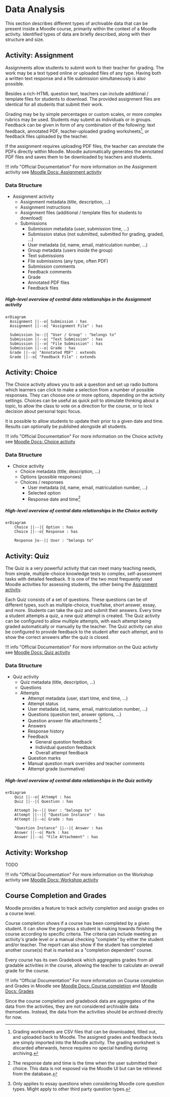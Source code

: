 # Data Analysis

This section describes different types of archivable data that can be present inside a Moodle course, primarily within
the context of a Moodle activity. Identified types of data are briefly described, along with their structure and size.


## Activity: Assignment

Assignments allow students to submit work to their teacher for grading. The work may be a text typed online or uploaded
files of any type. Having both a written text response and a file submission simultaneously is also possible.

Besides a rich-HTML question text, teachers can include additional / template files for students to download. The
provided assignment files are identical for all students that submit their work.

Grading may be by simple percentages or custom scales, or more complex rubrics may be used. Students may submit as
individuals or in groups. Feedback can be given in form of any combination of the following: text feedback,
annotated PDF, teacher-uploaded grading worksheets[^1], or feedback files uploaded by the teacher.

If the assignment requires uploading PDF files, the teacher can annotate the PDFs directly within Moodle. Moodle
automatically generates the annotated PDF files and saves them to be downloaded by teachers and students.

!!! info "Official Documentation"
    For more information on the Assignment activity see
    [Moodle Docs: Assignment activity](https://docs.moodle.org/en/Assignment_activity)

[^1]: Grading worksheets are CSV files that can be downloaded, filled out, and uploaded back to Moodle. The assigned
grades and feedback texts are simply imported into the Moodle activity. The grading worksheet is discarded afterwards,
hence requires no special handling during archiving.

### Data Structure

- Assignment activity
    - Assignment metadata (title, description, ...)
    - Assignment instructions
    - Assignment files (additional / template files for students to download)
    - Submissions
        - Submission metadata (user, submission time, ...)
        - Submission status (not submitted, submitted for grading, graded, ...)
        - User metadata (id, name, email, matriculation number, ...)
        - Group metadata (users inside the group)
        - Text submissions
        - File submissions (any type, often PDF)
        - Submission comments
        - Feedback comments
        - Grade
        - Annotated PDF files
        - Feedback files

##### High-level overview of central data relationships in the Assignment activity

```mermaid
erDiagram
  Assignment ||--o{ Submission : has
  Assignment ||--o{ "Assignment File" : has
        
  Submission }o--|{ "User / Group" : "belongs to"
  Submission ||--o| "Text Submission" : has
  Submission ||--o{ "File Submission" : has
  Submission ||--o| Grade : has
  Grade ||--o| "Annotated PDF" : extends
  Grade ||--o{ "Feedback File" : extends
```


## Activity: Choice

The Choice activity allows you to ask a question and set up radio buttons which learners can click to make a selection
from a number of possible responses. They can choose one or more options, depending on the activity settings. Choices
can be useful as quick poll to stimulate thinking about a topic, to allow the class to vote on a direction
for the course, or to lock decision about personal topic focus.

It is possible to allow students to update their prior to a given date and time. Results can optionally be published
alongside all students. 

!!! info "Official Documentation"
    For more information on the Choice activity see
    [Moodle Docs: Choice activity](https://docs.moodle.org/en/Choice_activity)

### Data Structure

- Choice activity 
    - Choice metadata (title, description, ...)
    - Options (possible responses)
    - Choices / responses
        - User metadata (id, name, email, matriculation number, ...)
        - Selected option
        - Response date and time[^3]

[^3]: The response date and time is the time when the user submitted their choice. This data is not exposed via the
Moodle UI but can be retrieved from the database.



##### High-level overview of central data relationships in the Choice activity

```mermaid
erDiagram
    Choice ||--|{ Option : has
    Choice ||--o{ Response : has
  
    Response }o--|| User : "belongs to"
```


## Activity: Quiz

The Quiz is a very powerful activity that can meet many teaching needs, from simple, multiple-choice knowledge tests to
complex, self-assessment tasks with detailed feedback. It is one of the two most frequently used Moodle activities for
assessing students, the other being the [Assignment activity](#activity-assignment).

Each Quiz consists of a set of questions. These questions can be of different types, such as multiple-choice, true/false,
short answer, essay, and more. Students can take the quiz and submit their answers. Every time a student attempts a quiz,
a new quiz attempt is created. The Quiz activity can be configured to allow multiple attempts, with each attempt being
graded automatically or manually by the teacher. The Quiz activity can also be configured to provide feedback to the
student after each attempt, and to show the correct answers after the quiz is closed.

!!! info "Official Documentation"
    For more information on the Quiz activity see
    [Moodle Docs: Quiz activity](https://docs.moodle.org/en/Quiz_activity)

### Data Structure

- Quiz activity
    - Quiz metadata (title, description, ...)
    - Questions
    - Attempts
        - Attempt metadata (user, start time, end time, ...)
        - Attempt status
        - User metadata (id, name, email, matriculation number, ...)
        - Questions (question text, answer options, ...)
        - Question answer file attachments [^2]
        - Answers
        - Response history
        - Feedback
            - General question feedback
            - Individual question feedback
            - Overall attempt feedback
        - Question marks
        - Manual question mark overrides and teacher comments
        - Attempt grade (summative)

[^2]: Only applies to essay questions when considering Moodle core question types. Might apply to other third party
question types.


##### High-level overview of central data relationships in the Quiz activity

```mermaid
erDiagram
    Quiz ||--o{ Attempt : has
    Quiz ||--|{ Question : has

    Attempt }o--|| User : "belongs to"
    Attempt ||--|{ "Question Instance" : has
    Attempt ||--o| Grade : has
   
    "Question Instance" ||--|{ Answer : has
    Answer ||--o| Mark : has
    Answer ||--o| "File Attachment" : has
```


## Activity: Workshop

TODO

!!! info "Official Documentation"
    For more information on the Workshop activity see
    [Moodle Docs: Workshop activity](https://docs.moodle.org/en/Workshop_activity)


## Course Completion and Grades

Moodle provides a feature to track activity completion and assign grades on a course level.

Course completion shows if a course has been completed by a given student. It can show the progress a student is making
towards finishing the course according to specific criteria. The criteria can include meeting an activity's grade level
or a manual checking "complete" by either the student and/or teacher. The report can also show if the student has
completed another course(s) that is marked as a "completion dependent" course.

Every course has its own Gradebook which aggregates grades from all gradable activities in the course, allowing the
teacher to calculate an overall grade for the course.

!!! info "Official Documentation"
    For more information on Course completion and Grades in Moodle see
    [Moodle Docs: Course completion](https://docs.moodle.org/en/Course_completion) and
    [Moodle Docs: Grades](https://docs.moodle.org/en/Grades)

Since the course completion and gradebook data are aggregates of the data from the activities, they are not considered
archivable data themselves. Instead, the data from the activities should be archived directly for now.

